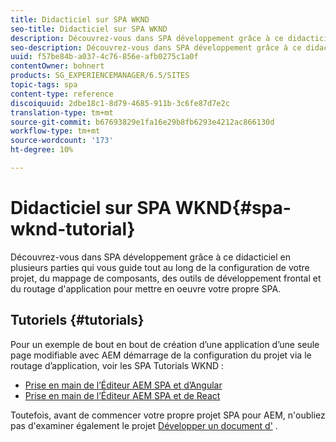 ```yaml
---
title: Didacticiel sur SPA WKND
seo-title: Didacticiel sur SPA WKND
description: Découvrez-vous dans SPA développement grâce à ce didacticiel en plusieurs parties qui vous guide tout au long de la configuration de votre projet, du mappage de composants, des outils de développement frontal et du routage d'application pour mettre en oeuvre votre propre SPA.
seo-description: Découvrez-vous dans SPA développement grâce à ce didacticiel en plusieurs parties qui vous guide tout au long de la configuration de votre projet, du mappage de composants, des outils de développement frontal et du routage d'application pour mettre en oeuvre votre propre SPA.
uuid: f57be84b-a037-4c76-856e-afb0275c1a0f
contentOwner: bohnert
products: SG_EXPERIENCEMANAGER/6.5/SITES
topic-tags: spa
content-type: reference
discoiquuid: 2dbe18c1-8d79-4685-911b-3c6fe87d7e2c
translation-type: tm+mt
source-git-commit: b67693829e1fa16e29b8fb6293e4212ac866130d
workflow-type: tm+mt
source-wordcount: '173'
ht-degree: 10%

---
```



# Didacticiel sur SPA WKND{#spa-wknd-tutorial}

Découvrez-vous dans SPA développement grâce à ce didacticiel en plusieurs parties qui vous guide tout au long de la configuration de votre projet, du mappage de composants, des outils de développement frontal et du routage d&#39;application pour mettre en oeuvre votre propre SPA.

## Tutoriels {#tutorials}

Pour un exemple de bout en bout de création d’une application d’une seule page modifiable avec AEM démarrage de la configuration du projet via le routage d’application, voir les SPA Tutorials WKND :

* [Prise en main de l’Éditeur AEM SPA et d’Angular](https://docs.adobe.com/content/help/en/experience-manager-learn/spa-angular-tutorial/overview.html)
* [Prise en main de l’Éditeur AEM SPA et de React](https://docs.adobe.com/content/help/en/experience-manager-learn/spa-react-tutorial/overview.html)

Toutefois, avant de commencer votre propre projet SPA pour AEM, n&#39;oubliez pas d&#39;examiner également le projet [Développer un document d&#39;](/help/sites-developing/spa-architecture.md) .

